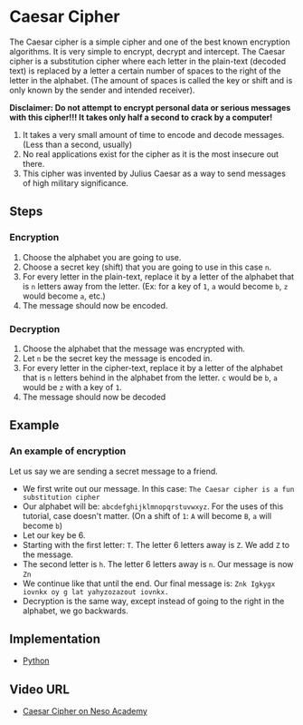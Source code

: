 # Caesar Cipher

The Caesar cipher is a simple cipher and one of the best known encryption algorithms. It is very simple to encrypt, decrypt and intercept. The Caesar cipher is a substitution cipher where each letter in the plain-text (decoded text) is replaced by a letter a certain number of spaces to the right of the letter in the alphabet. (The amount of spaces is called the key or shift and is only known by the sender and intended receiver).

**Disclaimer: Do not attempt to encrypt personal data or serious messages with this cipher!!! It takes only half a second to crack by a computer!**

1. It takes a very small amount of time to encode and decode messages. (Less than a second, usually)
3. No real applications exist for the cipher as it is the most insecure out there.
4. This cipher was invented by Julius Caesar as a way to send messages of high military significance.

## Steps

### Encryption
1. Choose the alphabet you are going to use.
2. Choose a secret key (shift) that you are going to use in this case `n`.
3. For every letter in the plain-text, replace it by a letter of the alphabet that is `n` letters away from the letter. (Ex: for a key of `1`, `a` would become `b`, `z` would become `a`, etc.)
4. The message should now be encoded.

### Decryption
1. Choose the alphabet that the message was encrypted with.
2. Let `n` be the secret key the message is encoded in.
3. For every letter in the cipher-text, replace it by a letter of the alphabet that is `n` letters behind in the alphabet from the letter.
`c` would be `b`, `a` would be `z` with a key of `1`.
4. The message should now be decoded

## Example

### An example of encryption
Let us say we are sending a secret message to a friend.

* We first write out our message. In this case: `The Caesar cipher is a fun substitution cipher`
* Our alphabet will be: `abcdefghijklmnopqrstuvwxyz`. For the uses of this tutorial, case doesn't matter. (On a shift of `1`: `A` will become `B`, `a` will become `b`)
* Let our key be 6.
* Starting with the first letter: `T`. The letter 6 letters away is `Z`. We add `Z` to the message.
* The second letter is `h`. The letter 6 letters away is `n`. Our message is now `Zn`
* We continue like that until the end. Our final message is: `Znk Igkygx iovnkx oy g lat yahyzozazout iovnkx.`
* Decryption is the same way, except instead of going to the right in the alphabet, we go backwards.

## Implementation

* [Python](https://github.com/TheAlgorithms/Python/blob/master/ciphers/caesar_cipher.py)


## Video URL

-   [Caesar Cipher on Neso Academy](https://youtu.be/JtbKh_12ctg?si=6TlZ1HzWRz-iMYbm)
